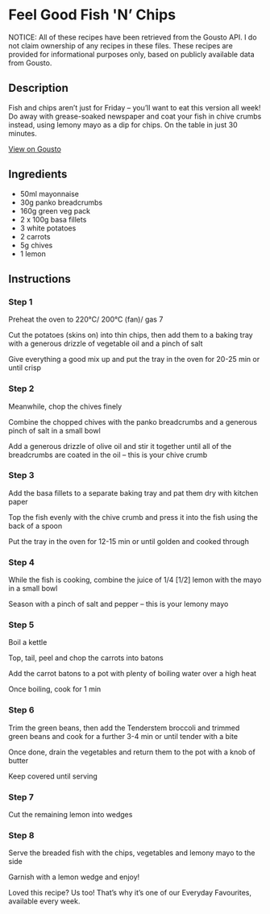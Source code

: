 # Feel Good Fish 'N’ Chips

NOTICE: All of these recipes have been retrieved from the Gousto API. I do not claim ownership of any recipes in these files. These recipes are provided for informational purposes only, based on publicly available data from Gousto.

## Description

Fish and chips aren’t just for Friday – you’ll want to eat this version all week! Do away with grease-soaked newspaper and coat your fish in chive crumbs instead, using lemony mayo as a dip for chips. On the table in just 30 minutes.

[View on Gousto](https://www.gousto.co.uk/recipes/cookbook/feel-good-fish-n-chips)

## Ingredients

- 50ml mayonnaise
- 30g panko breadcrumbs
- 160g green veg pack
- 2 x 100g basa fillets
- 3 white potatoes
- 2 carrots
- 5g chives
- 1 lemon

## Instructions


### Step 1

Preheat the oven to 220°C/ 200°C (fan)/ gas 7

Cut the potatoes (skins on) into thin chips, then add them to a baking tray with a generous drizzle of vegetable oil and a pinch of salt

Give everything a good mix up and put the tray in the oven for 20-25 min or until crisp


### Step 2

Meanwhile, chop the chives finely

Combine the chopped chives with the panko breadcrumbs and a generous pinch of salt in a small bowl

Add a generous drizzle of olive oil and stir it together until all of the breadcrumbs are coated in the oil – this is your chive crumb


### Step 3

Add the basa fillets to a separate baking tray and pat them dry with kitchen paper

Top the fish evenly with the chive crumb and press it into the fish using the back of a spoon

Put the tray in the oven for 12-15 min or until golden and cooked through


### Step 4

While the fish is cooking, combine the juice of 1/4 <span class="text-danger">[1/2]</span> lemon with the mayo in a small bowl

Season with a pinch of salt and pepper – this is your lemony mayo


### Step 5

Boil a kettle

Top, tail, peel and chop the carrots into batons

Add the carrot batons to a pot with plenty of boiling water over a high heat

Once boiling, cook for 1 min


### Step 6

Trim the green beans, then add the Tenderstem broccoli and trimmed green beans and cook for a further 3-4 min or until tender with a bite

Once done, drain the vegetables and return them to the pot with a knob of butter

Keep covered until serving


### Step 7

Cut the remaining lemon into wedges

### Step 8

Serve the breaded fish with the chips, vegetables and lemony mayo to the side

Garnish with a lemon wedge and enjoy!

<span class="text-danger">Loved this recipe? Us too! That’s why it’s one of our Everyday Favourites, available every week.</span>

